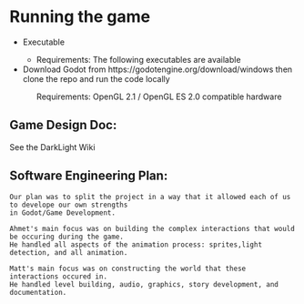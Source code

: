 # Running the game
<ul>
<li>Executable</li>
<ul><li>Requirements: The following executables are available</li></ul>
<li>Download Godot from https://godotengine.org/download/windows then clone the repo and run the code locally</li>
<ul>Requirements: OpenGL 2.1 / OpenGL ES 2.0 compatible hardware</ul>

</ul>


## Game Design Doc: 
See the DarkLight Wiki

## Software Engineering Plan:

    Our plan was to split the project in a way that it allowed each of us to develope our own strengths
    in Godot/Game Development.
    
    Ahmet's main focus was on building the complex interactions that would be occuring during the game.  
    He handled all aspects of the animation process: sprites,light detection, and all animation.
    
    Matt's main focus was on constructing the world that these interactions occured in.  
    He handled level building, audio, graphics, story development, and documentation.
